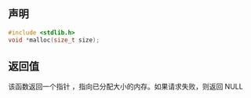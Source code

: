 ## 声明

```c
#include <stdlib.h>
void *malloc(size_t size);
```

## 返回值

该函数返回一个指针 ，指向已分配大小的内存。如果请求失败，则返回 NULL